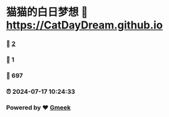# 猫猫的白日梦想 :link: https://CatDayDream.github.io 
### :page_facing_up: [2](https://CatDayDream.github.io/tag.html) 
### :speech_balloon: 1 
### :hibiscus: 697 
### :alarm_clock: 2024-07-17 10:24:33 
### Powered by :heart: [Gmeek](https://github.com/Meekdai/Gmeek)
